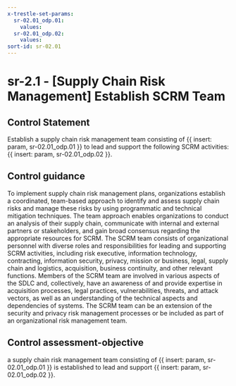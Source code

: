 ```yaml
---
x-trestle-set-params:
  sr-02.01_odp.01:
    values:
  sr-02.01_odp.02:
    values:
sort-id: sr-02.01
---
```


# sr-2.1 - \[Supply Chain Risk Management\] Establish SCRM Team

## Control Statement

Establish a supply chain risk management team consisting of {{ insert: param, sr-02.01_odp.01 }} to lead and support the following SCRM activities: {{ insert: param, sr-02.01_odp.02 }}.

## Control guidance

To implement supply chain risk management plans, organizations establish a coordinated, team-based approach to identify and assess supply chain risks and manage these risks by using programmatic and technical mitigation techniques. The team approach enables organizations to conduct an analysis of their supply chain, communicate with internal and external partners or stakeholders, and gain broad consensus regarding the appropriate resources for SCRM. The SCRM team consists of organizational personnel with diverse roles and responsibilities for leading and supporting SCRM activities, including risk executive, information technology, contracting, information security, privacy, mission or business, legal, supply chain and logistics, acquisition, business continuity, and other relevant functions. Members of the SCRM team are involved in various aspects of the SDLC and, collectively, have an awareness of and provide expertise in acquisition processes, legal practices, vulnerabilities, threats, and attack vectors, as well as an understanding of the technical aspects and dependencies of systems. The SCRM team can be an extension of the security and privacy risk management processes or be included as part of an organizational risk management team.

## Control assessment-objective

a supply chain risk management team consisting of {{ insert: param, sr-02.01_odp.01 }} is established to lead and support {{ insert: param, sr-02.01_odp.02 }}.
